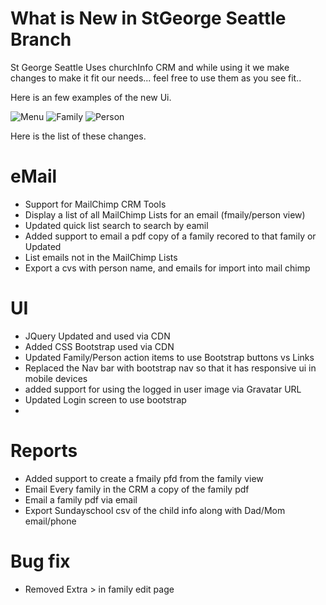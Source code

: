 What is New in StGeorge Seattle Branch
====================================================

St George Seattle Uses churchInfo CRM and while using it we make changes to make it fit our needs... feel free to use them as you see fit..

Here is an few examples of the new Ui.

![Menu](http://krysto.com/churchinfo-other/menu.PNG)
![Family](http://krysto.com/churchinfo-other/family.PNG)
![Person](http://krysto.com/churchinfo-other/person.PNG)

Here is the list of these changes.

eMail 
========
- Support for MailChimp CRM Tools
- Display a list of all MailChimp Lists for an email (fmaily/person view)
- Updated quick list search to search by eamil 
- Added support to email a pdf copy of a family recored to that family or Updated
- List emails not in the MailChimp Lists
- Export a cvs with person name, and emails for import into mail chimp 

UI 
=======
- JQuery Updated and used via CDN 
- Added CSS Bootstrap used via CDN
- Updated Family/Person action items to use Bootstrap buttons vs Links
- Replaced the Nav bar with bootstrap nav so that it has responsive ui in mobile devices
- added support for using the logged in user image via Gravatar URL
- Updated Login screen to use bootstrap
- 
Reports
======= 
- Added support to create a fmaily pfd from the family view
- Email Every family in the CRM a copy of the family pdf
- Email a family pdf via email 
- Export Sundayschool csv of the child info along with Dad/Mom email/phone

Bug fix
========
- Removed Extra > in family edit page



